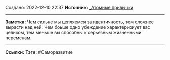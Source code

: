 Создано: 2022-12-10 22:37
**Источник:** [_Атомные привычки](_Атомные%20привычки.md)
***
**Заметка:**  Чем сильне мы цепляемся за идентичность, тем сложнее вырасти над ней. Чем боьше одно убеждение характеризиует вас целиком, тем меньше вы способны к серьёзным жизненными переменам.
***
**Ссылки:** 
**Тэги:** #Саморазвитие 

